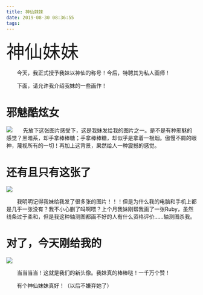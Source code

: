 ```yaml
---
title: 神仙妹妹
date: 2019-08-30 08:36:55
tags:
---
```


<font face="黑体" size=20>神仙妹妹</font>

&emsp;&emsp;今天，我正式授予我妹以神仙的称号！今后，特聘其为私人画师！

<!--more-->

&emsp;&emsp;下面，请允许我介绍我妹的一些画作！

# 邪魅酷炫女

![](邪魅酷炫女.jpg)&emsp;&emsp;先放下这张图片感受下，这是我妹发给我的图片之一。是不是有种邪魅的感觉？黑暗系，却手拿棒棒糖；手拿棒棒糖，却似乎是拿着一根烟。傲慢不屑的眼神，蔑视所有的一切！再加上这背景，果然给人一种震撼的感觉。

# 还有且只有这张了

![](Ruby.jpg)

&emsp;&emsp;我明明记得我妹给我发了很多张的图片！！！但是为什么我的电脑和手机上都是几乎一张没有？我不小心删了吗啊喂？上个月我妹刚帮我画了一张Ruby，虽然线条过于柔和，但是我这种轴测图都画不好的人有什么资格评价……轴测图杀我。

# 对了，今天刚给我的

![](青卿.jpg)

&emsp;&emsp;当当当当！这就是我们的新头像。我妹真的棒棒哒！一千万个赞！

&emsp;&emsp;有个神仙妹妹真好！（以后不嫌弃她了）


